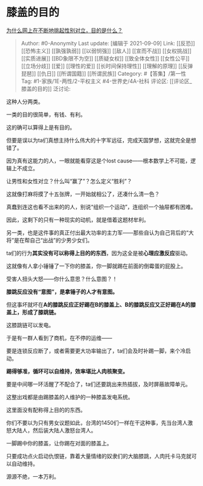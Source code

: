 # 膝盖的目的
[为什么网上在不断地挑起性别对立，目的是什么？](https://www.zhihu.com/question/437995474/answer/2110616988)

> Author: #0-Anonymity
> Last update: [编辑于 2021-09-09]
> Link: [[反恐]] [[恐怖主义]] [[孰强孰弱]] [[以弱悯强]] [[敌人]] [[宣而不战]] [[女权挑战]] [[实质进展]] [[BD象限不为空]] [[质疑女权]] [[致全体女性]] [[女性公平]] [[立场分歧]] [[爱]] [[理性的爱]] [[长时间保持理性]] [[理解的原理]] [[反弹琵琶]] [[仇日]] [[所谓国籍]] [[所谓民族]]
> Category: #【答集】/第一性
> Tag: #1-家族/1E-两性/2-平权主义 #4-世界史/4A-社科
> 评论区: [[评论区_膝盖的目的]]
> 泛讨论:

这种人分两类。

一类的目的很简单，有钱、有利。

这的确可以算得上是有目的。

但要是误以为ta们真想主持什么伟大的十字军远征，完成天国梦想，这就完全是想错了。

因为真有这能力的人，一眼就能看穿这是个lost cause——根本数学上不可能，逻辑上不成立。

让男性和女性对立？什么叫“赢了”？怎么定义“胜利”？

这就像打麻将摸了十五张牌，一开始就相公了，还凑什么清一色？

真蠢到连这也看不出来的的人，别说“组织一个运动”，连组织一个抽屉都有困难。

因此，这剩下的只有一种现实的动机，就是借着这题材牟利。

另一类，也是这件事的真正付出最大功率的主力军——那些自认为自己背后的“大将”是在帮自己“出战”的少男少女们。

ta们的行为**其实没有可以称得上目的的东西**，因为这全是被**心理应激反应**驱动。

这就像有人拿小锤锤了一下你的膝盖，你一脚就踢在前面的倒霉蛋的屁股上。

受害人扭头大怒——你什么意思？什么意图？！

**膝跳反应没有“意图”，是拿锤子的人才有意图。**

但这事坏就坏在**A的膝跳反应正好踢在B的膝盖上、B的膝跳反应又正好踢在A的膝盖上，形成了膝跳链。**

这膝跳链可以发电。

于是有一群人看到了商机，在不停的运维——

要是连锁反应断了，或者需要更大功率输出了，ta们会及时补踢一脚，来个冷启动。

**踢得够准，循环可以自维持，效率堪比人肉核聚变。**

要是中间哪一环活醒了不配合了，ta们还要跳出来热插拔，及时屏蔽故障单元。

这整出戏都是由踢膝盖的人维护的一种膝盖发电系统。

这里面没有配称得上目的的东西。

你们不要以为只有男女议题如此，台湾的1450们一样在干这种事，先当台湾人激怒大陆人，然后装大陆人激怒台湾人。

一脚踢中你的膝盖，让你踢在对面的膝盖上。

只要成功点火启动仇恨链，靠着大量情绪的奴隶们的大脑膝跳，人肉托卡马克就可以自动维持。

源源不绝，一本万利。
